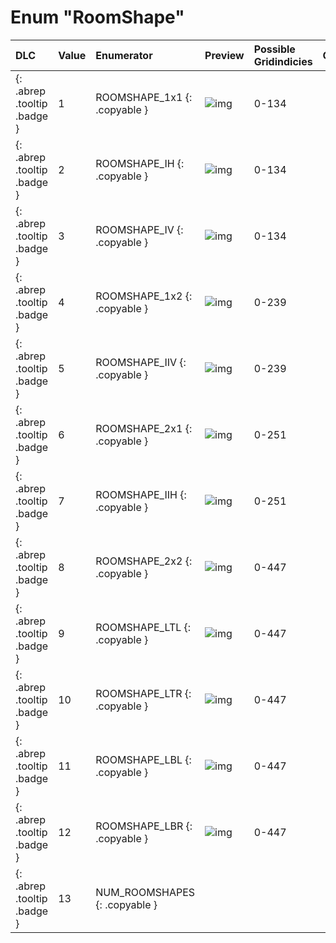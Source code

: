 # Enum "RoomShape"
|DLC|Value|Enumerator|Preview|Possible Gridindicies|Comment|
|:--|:--|:--|:--|:--|:--|
|[ ](#){: .abrep .tooltip .badge }|1 |ROOMSHAPE_1x1 {: .copyable } | ![img](../../images/roomshapes/1.png) | 0-134 | 
|[ ](#){: .abrep .tooltip .badge }|2 |ROOMSHAPE_IH {: .copyable } | ![img](../../images/roomshapes/2.png) | 0-134 | 
|[ ](#){: .abrep .tooltip .badge }|3 |ROOMSHAPE_IV {: .copyable } | ![img](../../images/roomshapes/3.png) | 0-134 | 
|[ ](#){: .abrep .tooltip .badge }|4 |ROOMSHAPE_1x2 {: .copyable } | ![img](../../images/roomshapes/4.png) | 0-239 | 
|[ ](#){: .abrep .tooltip .badge }|5 |ROOMSHAPE_IIV {: .copyable } | ![img](../../images/roomshapes/5.png) | 0-239 | 
|[ ](#){: .abrep .tooltip .badge }|6 |ROOMSHAPE_2x1 {: .copyable } | ![img](../../images/roomshapes/6.png) | 0-251 | 
|[ ](#){: .abrep .tooltip .badge }|7 |ROOMSHAPE_IIH {: .copyable } | ![img](../../images/roomshapes/7.png) | 0-251 | 
|[ ](#){: .abrep .tooltip .badge }|8 |ROOMSHAPE_2x2 {: .copyable } | ![img](../../images/roomshapes/8.png) | 0-447 | 
|[ ](#){: .abrep .tooltip .badge }|9 |ROOMSHAPE_LTL {: .copyable } | ![img](../../images/roomshapes/9.png) | 0-447 | 
|[ ](#){: .abrep .tooltip .badge }|10 |ROOMSHAPE_LTR {: .copyable } | ![img](../../images/roomshapes/10.png) | 0-447 | 
|[ ](#){: .abrep .tooltip .badge }|11 |ROOMSHAPE_LBL {: .copyable } | ![img](../../images/roomshapes/11.png) | 0-447 | 
|[ ](#){: .abrep .tooltip .badge }|12 |ROOMSHAPE_LBR {: .copyable } | ![img](../../images/roomshapes/12.png) | 0-447 | 
|[ ](#){: .abrep .tooltip .badge }|13 |NUM_ROOMSHAPES {: .copyable } |  |  | 
